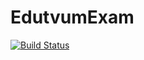 # EdutvumExam

[![Build Status](https://travis-ci.org/Tattvum/edutvum-exam.svg?branch=master)](https://travis-ci.org/Tattvum/edutvum-exam)
